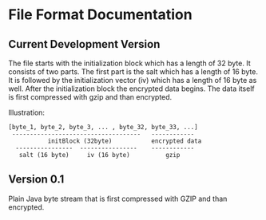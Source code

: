 # File Format Documentation #


## Current Development Version ##
The file starts with the initialization block which has a length of 32 byte. It consists of two parts. The first part is the salt which has a length of 16 byte. It is followed by the initialization vector (iv) which has a length of 16 byte as well. After the initialization block the encrypted data begins. The data itself is first compressed with gzip and than encrypted.

Illustration:

```
[byte_1, byte_2, byte_3, ... , byte_32, byte_33, ...]
 ------------------------------------   ------------
           initBlock (32byte)           encrypted data
  ----------------  ----------------    ------------
   salt (16 byte)     iv (16 byte)          gzip
```

## Version 0.1 ##
Plain Java byte stream that is first compressed with GZIP and than encrypted.
